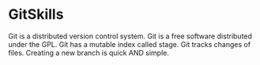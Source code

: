 # GitSkills
Git is a distributed version control system.
Git is a free software distributed under the GPL.
Git has a mutable index called stage.
Git tracks changes of files.
Creating a new branch is quick AND simple.
